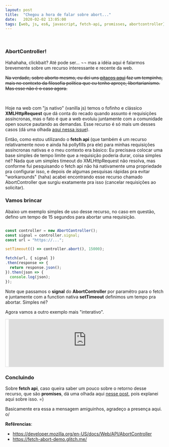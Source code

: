 ```yaml
---
layout: post
title:  "Chegou a hora de falar sobre abort..."
date:   2020-02-02 13:05:00
tags: [web, js, es6, javascript, fetch-api, promisses, abortcontroller]
---
```


<br />

### AbortController!

Hahahaha, clickbait? Até pode ser... ¬¬ mas a idéia aqui é falarmos brevemente sobre um recurso interessante e recente da web.

<strike>Na verdade, sobre aborto mesmo, eu dei uns <a href="https://libnando.com/2017/12/principio-da-nao-agressao.html" target="_blank">pitacos aqui</a> faz um tempinho, mais no contexto da filosofia política que eu tenho apreço, libertarianismo. Mas esse não é o caso agora.</strike>

<div class="padding:5px;">&nbsp;</div>

Hoje na web com "js nativo" (vanilla js) temos o fofinho e clássico <b>XMLHttpRequest</b> que dá conta do recado quando assunto é requisições assíncronas, mas o fato é que a web evoluiu juntamente com a comunidade open source pautando as demandas. Esse recurso é só mais um desses casos (dá uma olhada <a href="https://github.com/whatwg/fetch/issues/27" target="_blank" title="https://github.com/whatwg/fetch/issues/27">aqui nessa issue</a>).

Então, como estou utilizando o <b>fetch api</b> (que também é um recurso relativamente novo e ainda há pollyfills pra ele) para minhas requisições assíncronas nativas e o meu contexto era básico: Eu precisava colocar uma base simples de tempo limite que a requisição poderia durar, coisa simples né? Nada que um simples timeout do XMLHttpRequest não resolva, mas conforme fui pesquisando o fetch api não há nativamente uma propriedade pra configurar isso, e depois de algumas pesquisas rápidas pra evitar "workarounds" (haha) acabei encontrando esse recurso chamado AbortController que surgiu exatamente pra isso (cancelar requisições ao solicitar).

### Vamos brincar

Abaixo um exemplo simples de uso desse recurso, no caso em questão, defino um tempo de 15 segundos para abortar uma requisição.

```javascript

const controller = new AbortController();
const signal = controller.signal;
const url = "https://...";

setTimeout(() => controller.abort(), 15000);

fetch(url, { signal })
.then(response => {
  return response.json();
}).then(json => {
  console.log(json);
});

```

Note que passamos o <b>signal</b> do <b>AbortController</b> por paramêtro para o fetch e juntamente com a function nativa <b>setTimeout</b> definimos um tempo pra abortar. Simples né?

Agora vamos a outro exemplo mais "interativo".

<div style="max-height:400px; margin-bottom:20px; border:1px solid #DDD; padding-left:10px;">

<iframe src="https://fetch-abort-demo.glitch.me/" style="margin: 0; padding: 0; border: 0; width: 100%;"></iframe>

</div>

### Concluindo

Sobre <b>fetch api</b>, caso queira saber um pouco sobre o retorno desse recurso, que são <b>promises</b>, dá uma olhada aqui <a href="https://libnando.com/2019/03/promises-precisamos-falar-js.html" target="_blank" title="Promisses, precisamos falar sobre">nesse post</a>, pois explanei aqui sobre isso. =)

Basicamente era essa a mensagem amiguinhos, agradeço a presença aqui. o/

<b>Refêrencias</b>: 

- <a target="_blank" href="https://developer.mozilla.org/en-US/docs/Web/API/AbortController">https://developer.mozilla.org/en-US/docs/Web/API/AbortController</a>
- <a target="_blank" href="https://fetch-abort-demo.glitch.me/">https://fetch-abort-demo.glitch.me/</a>

<script>
     
</script>